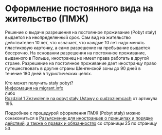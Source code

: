 # Оформление постоянного вида на жительство (ПМЖ)

Решение о выдаче разрешения на постоянное проживание (Pobyt stały) выдается на неопределенный срок. Сам вид на жительство действителен 10 лет, что означает, что каждые 10 лет надо менять пластиковую карточку, а само разрешение на пребывание выдается бессрочно.
На основании разрешения на постоянное проживание, выданного в Польше, иностранец не имеет права работать в другой стране.
Разрешение на постоянное проживание дает иностранцу право путешествовать в другие страны Шенгенской зоны до 90 дней в течение 180 дней в туристических целях.

Кто может получить stały pobyt?  
[Информация на migrant.info](http://www.migrant.info.pl/razreshenie-na-postojannoe-prozhivanie.html)  
либо  
[Rozdział 1 Zezwolenie na pobyt stały Ustawy o cudzoziemcach](официальные_источники.md) от артикула 195.

Подробнее с процедурой оформления ПМЖ (Pobyt stały) можно ознакомиться в [Разъяснении для иностранцев о принципах и порядке действий, а также о правах и обязанностях](https://www.mazowieckie.pl/download/1/48863/ouczeniedlacudzoziemcownowelafinal.doc) со страницы 25 по страницу 53.
